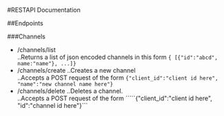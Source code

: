 #RESTAPI Documentation  

##Endpoints  


###Channels  

* /channels/list  
..Returns a list of json encoded channels in this form ```{ [{"id":"abcd", name:"name"}, ...]}```  
* /channels/create
..Creates a new channel  
..Accepts a POST request of the form ```{"client_id":"client id here", "name":"new channel name here"}```  
* /channels/delete
..Deletes a channel.  
..Accepts a POST request of the form `````{"client_id":"client id here", "id":"channel id here"}```  

###

